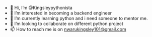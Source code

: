 - 👋 Hi, I’m @Kingsleypythonista
- 👀 I’m interested in becoming a backend engineer 
- 🌱 I’m currently learning python and i need someone to mentor me.
- 💞️ I’m looking to collaborate on different python project
- 📫 How to reach me is on nwarukingsley101@gmail.com

<!---
Kingsleypythonista/Kingsleypythonista is a ✨ special ✨ repository because its `README.md` (this file) appears on your GitHub profile.
You can click the Preview link to take a look at your changes.
--->
